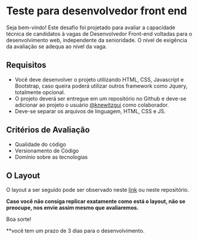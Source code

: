 # Teste para desenvolvedor front end

Seja bem-vindo! Este desafio foi projetado para avaliar a capacidade técnica de candidatos à vagas de Desenvolvedor Front-end voltadas para o desenvolvimento web, independente da senioridade. O nível de exigência da avaliação se adequa ao nível da vaga.

## Requisitos

- Você deve desenvolver o projeto utilizando HTML, CSS, Javascript e Bootstrap, caso queira poderá utilizar outros framework como Jquery, totalmente opcional.
- O projeto deverá ser entregue em um repositório no Github e deve-se adicionar ao projeto o usuário [@knewitzgui](https://github.com/knewitzgui) como colaborador.
- Deve-se separar os arquivos de linguagem, HTML, CSS e JS.

## Critérios de Avaliação

- Qualidade do código
- Versionamento de Código
- Domínio sobre as tecnologias

## O Layout

O layout a ser seguido pode ser observado neste [link](https://mir-s3-cdn-cf.behance.net/project_modules/max_3840/adfb1e95200985.5f9d8318df7b7.jpg) ou neste repositório.

**Caso você não consiga replicar exatamente como está o layout, não se preocupe, nos envie assim mesmo que avaliaremos.**

Boa sorte!

\*\*você tem um prazo de 3 dias para o desenvolvimento.
